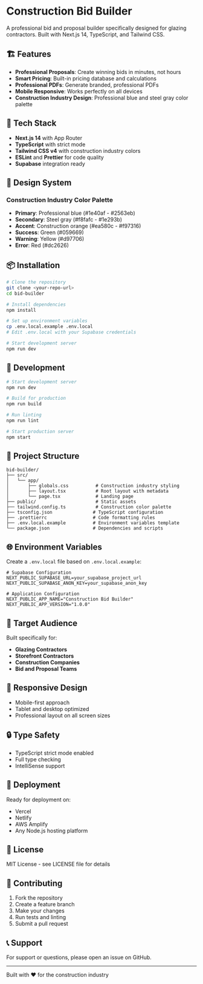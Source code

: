 # Construction Bid Builder

A professional bid and proposal builder specifically designed for glazing contractors. Built with Next.js 14, TypeScript, and Tailwind CSS.

## 🏗️ Features

- **Professional Proposals**: Create winning bids in minutes, not hours
- **Smart Pricing**: Built-in pricing database and calculations
- **Professional PDFs**: Generate branded, professional PDFs
- **Mobile Responsive**: Works perfectly on all devices
- **Construction Industry Design**: Professional blue and steel gray color palette

## 🚀 Tech Stack

- **Next.js 14** with App Router
- **TypeScript** with strict mode
- **Tailwind CSS v4** with construction industry colors
- **ESLint** and **Prettier** for code quality
- **Supabase** integration ready

## 🎨 Design System

### Construction Industry Color Palette

- **Primary**: Professional blue (#1e40af - #2563eb)
- **Secondary**: Steel gray (#f8fafc - #1e293b)
- **Accent**: Construction orange (#ea580c - #f97316)
- **Success**: Green (#059669)
- **Warning**: Yellow (#d97706)
- **Error**: Red (#dc2626)

## 📦 Installation

```bash
# Clone the repository
git clone <your-repo-url>
cd bid-builder

# Install dependencies
npm install

# Set up environment variables
cp .env.local.example .env.local
# Edit .env.local with your Supabase credentials

# Start development server
npm run dev
```

## 🔧 Development

```bash
# Start development server
npm run dev

# Build for production
npm run build

# Run linting
npm run lint

# Start production server
npm start
```

## 📁 Project Structure

```
bid-builder/
├── src/
│   └── app/
│       ├── globals.css          # Construction industry styling
│       ├── layout.tsx           # Root layout with metadata
│       └── page.tsx             # Landing page
├── public/                      # Static assets
├── tailwind.config.ts           # Construction color palette
├── tsconfig.json               # TypeScript configuration
├── .prettierrc                 # Code formatting rules
├── .env.local.example          # Environment variables template
└── package.json                # Dependencies and scripts
```

## 🌐 Environment Variables

Create a `.env.local` file based on `.env.local.example`:

```env
# Supabase Configuration
NEXT_PUBLIC_SUPABASE_URL=your_supabase_project_url
NEXT_PUBLIC_SUPABASE_ANON_KEY=your_supabase_anon_key

# Application Configuration
NEXT_PUBLIC_APP_NAME="Construction Bid Builder"
NEXT_PUBLIC_APP_VERSION="1.0.0"
```

## 🎯 Target Audience

Built specifically for:
- **Glazing Contractors**
- **Storefront Contractors**
- **Construction Companies**
- **Bid and Proposal Teams**

## 📱 Responsive Design

- Mobile-first approach
- Tablet and desktop optimized
- Professional layout on all screen sizes

## 🔒 Type Safety

- TypeScript strict mode enabled
- Full type checking
- IntelliSense support

## 🚀 Deployment

Ready for deployment on:
- Vercel
- Netlify
- AWS Amplify
- Any Node.js hosting platform

## 📄 License

MIT License - see LICENSE file for details

## 🤝 Contributing

1. Fork the repository
2. Create a feature branch
3. Make your changes
4. Run tests and linting
5. Submit a pull request

## 📞 Support

For support or questions, please open an issue on GitHub.

---

Built with ❤️ for the construction industry
